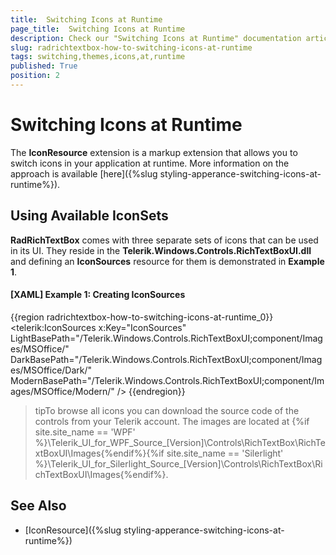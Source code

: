 ```yaml
---
title:  Switching Icons at Runtime
page_title:  Switching Icons at Runtime
description: Check our "Switching Icons at Runtime" documentation article for the RadRichTextBox WPF control.
slug: radrichtextbox-how-to-switching-icons-at-runtime
tags: switching,themes,icons,at,runtime
published: True
position: 2
---
```


# Switching Icons at Runtime


The __IconResource__ extension is a markup extension that allows you to switch icons in your application at runtime. More information on the approach is available [here]({%slug styling-apperance-switching-icons-at-runtime%}).


## Using Available IconSets

__RadRichTextBox__ comes with three separate sets of icons that can be used in its UI. They reside in the __Telerik.Windows.Controls.RichTextBoxUI.dll__ and defining an __IconSources__ resource for them is demonstrated in __Example 1__.


#### __[XAML] Example 1: Creating IconSources__

{{region radrichtextbox-how-to-switching-icons-at-runtime_0}}
	<telerik:IconSources x:Key="IconSources" 
         LightBasePath="/Telerik.Windows.Controls.RichTextBoxUI;component/Images/MSOffice/" 
         DarkBasePath="/Telerik.Windows.Controls.RichTextBoxUI;component/Images/MSOffice/Dark/"
         ModernBasePath="/Telerik.Windows.Controls.RichTextBoxUI;component/Images/MSOffice/Modern/" />
{{endregion}}


>tipTo browse all icons you can download the source code of the controls from your Telerik account. The images are located at {%if site.site_name == 'WPF' %}\Telerik\_UI\_for\_WPF\_Source\_[Version]\Controls\RichTextBox\RichTextBoxUI\Images{%endif%}{%if site.site_name == 'Silerlight' %}\Telerik\_UI\_for\_Silerlight\_Source\_[Version]\Controls\RichTextBox\RichTextBoxUI\Images{%endif%}.


## See Also

* [IconResource]({%slug styling-apperance-switching-icons-at-runtime%})